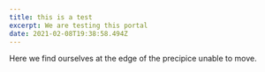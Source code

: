 ```yaml
---
title: this is a test
excerpt: We are testing this portal
date: 2021-02-08T19:38:58.494Z
---
```

Here we find ourselves at the edge of the precipice unable to move.